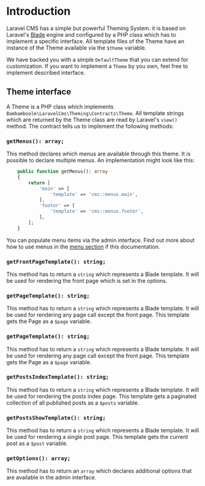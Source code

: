 # Introduction

Laravel CMS has a simple but powerful Theming System. 
it is based on Laravel's [Blade](https://laravel.com/docs/7.x/blade) engine and configured by a PHP class 
which has to implement a specific interface. All template files of the Theme have an 
instance of the Theme available via the `$theme` variable.

We have backed you with a simple `DefaultTheme` that you can extend for customization.
If you want to implement a `Theme` by you own, feel free to implement described interface.

## Theme interface

A Theme is a  PHP class which implements `Bambamboole\LaravelCms\Theming\Contracts\Theme`. All template strings which are returned
by the Theme class are read by Laravel's `view()` method.
The contract tells us to implement the following methods:


### `getMenus(): array;`

This method declares which menus are available through this theme. It is possible to declare multiple menus.
An implementation might look like this:
```php
    public function getMenus(): array
    {
        return [
            'main' => [
                'template' => 'cms::menus.main',
            ],
            'footer' => [
                'template' => 'cms::menus.footer',
            ],
        ];
    }
```  
You can populate menu items  via the admin interface. 
Find out more about how to use menus in the [menu section](menus.md) if this documentation.

### `getFrontPageTemplate(): string;`

This method has to return a `string` which represents a Blade template. It will be used for 
rendering the front page which is set in the options. 

### `getPageTemplate(): string;`

This method has to return a `string` which represents a Blade template. It will be used for 
rendering any page call except the front page. This template gets the Page as a `$page` variable.

### `getPageTemplate(): string;`

This method has to return a `string` which represents a Blade template. It will be used for 
rendering any page call except the front page. This template gets the Page as a `$page` variable.

### `getPostsIndexTemplate(): string;`

This method has to return a `string` which represents a Blade template. It will be used for 
rendering the posts index page. This template gets a paginated collection 
of all published posts as a `$posts` variable.


### `getPostsShowTemplate(): string;`

This method has to return a `string` which represents a Blade template. It will be used for 
rendering a single post page. This template gets the current post as a `$post` variable.


### `getOptions(): array;`

This method has to return an `array` which declares additional options that are available in the  admin interface.
